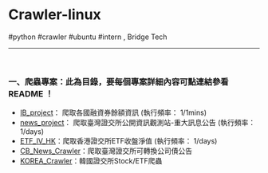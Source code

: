 # Crawler-linux
#python #crawler #ubuntu #intern , Bridge Tech 
<hr>

<br>

### 一、爬蟲專案：此為目錄，要每個專案詳細內容可點連結參看 README ！
<ul>
    <li><a href="https://github.com/ji394python/Crawler-linux/tree/main/Interactive_Broker">IB_project</a>： 爬取各國融資券餘額資訊 (執行頻率： 1/1mins)</li>
    <li><a href="https://github.com/ji394python/Crawler-linux/tree/main/news_project">news_project</a>： 爬取臺灣證交所公開資訊觀測站-重大訊息公告 (執行頻率： 1/days)</li>
    <li><a href="https://github.com/ji394python/Crawler-linux/tree/main/ETF_IV_HK">ETF_IV_HK</a>：爬取香港證交所ETF收盤淨值 (執行頻率： 1/days)</li>
    <li><a href="https://github.com/ji394python/Crawler-linux/tree/main/CB_News_Crawler">CB_News_Crawler</a>：爬取臺灣證交所可轉換公司債公告</li>
    <li><a href="https://github.com/ji394python/Crawler-linux/tree/main/Korea_ETF">KOREA_Crawler</a>：韓國證交所Stock/ETF爬蟲 </li>
</ul>
